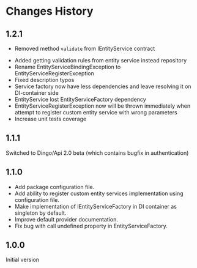 # Changes History

1.2.1
-----
- Removed method `validate` from IEntityService contract
+ Added getting validation rules from entity service instead repository
+ Rename EntityServiceBindingException to EntityServiceRegisterException
+ Fixed description typos
+ Service factory now have less dependencies and leave resolving it on
DI-container side
+ EntityService lost EntityServiceFactory dependency
+ EntityServiceRegisterException now will be thrown immediately when
attempt to register custom entity service with wrong parameters
+ Increase unit tests coverage

1.1.1
-----
Switched to Dingo/Api 2.0 beta (which contains bugfix in authentication)

1.1.0
-----
+ Add package configuration file.
+ Add ability to register custom entity services implementation using configuration file.
+ Make implementation of IEntityServiceFactory in DI container as singleton by default.
+ Improve default provider documentation.
+ Fix bug with call undefined property in EntityServiceFactory.

1.0.0
-----
Initial version
